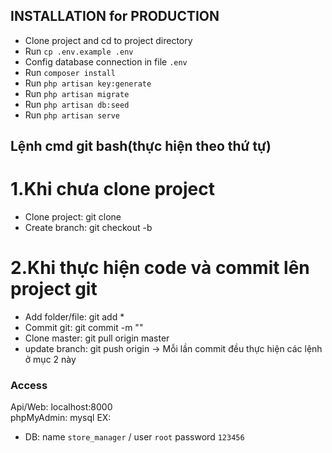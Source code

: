 ## INSTALLATION for PRODUCTION

- Clone project and cd to project directory
- Run `cp .env.example .env`
- Config database connection in file `.env`
- Run `composer install`
- Run `php artisan key:generate`
- Run `php artisan migrate`
- Run `php artisan db:seed`
- Run `php artisan serve`

## Lệnh cmd git bash(thực hiện theo thứ tự)

# 1.Khi chưa clone project
- Clone project: git clone <link>
- Create branch: git checkout -b <branch>
# 2.Khi thực hiện code và commit lên project git
- Add folder/file: git add * 
- Commit git: git commit -m "<Comment>"
- Clone master: git pull origin master
- update branch: git push origin <branch>
-> Mỗi lần commit đều thực hiện các lệnh ở mục 2 này 

### Access
Api/Web: localhost:8000  
phpMyAdmin: mysql
EX:
- DB: name `store_manager` / user `root` password `123456`
